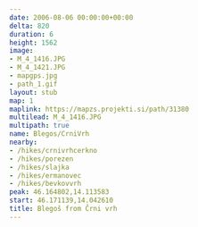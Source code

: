 ```yaml
---
date: 2006-08-06 00:00:00+00:00
delta: 820
duration: 6
height: 1562
image:
- M_4_1416.JPG
- M_4_1421.JPG
- mapgps.jpg
- path_1.gif
layout: stub
map: 1
maplink: https://mapzs.projekti.si/path/31380
multilead: M_4_1416.JPG
multipath: true
name: Blegos/CrniVrh
nearby:
- /hikes/crnivrhcerkno
- /hikes/porezen
- /hikes/slajka
- /hikes/ermanovec
- /hikes/bevkovvrh
peak: 46.164802,14.113583
start: 46.171139,14.042610
title: Blegoš from Črni vrh
---
```

